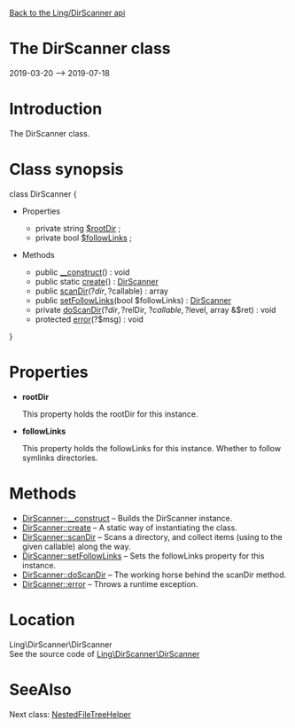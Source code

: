 [Back to the Ling/DirScanner api](https://github.com/lingtalfi/DirScanner/blob/master/doc/api/Ling/DirScanner.md)



The DirScanner class
================
2019-03-20 --> 2019-07-18






Introduction
============

The DirScanner class.



Class synopsis
==============


class <span class="pl-k">DirScanner</span>  {

- Properties
    - private string [$rootDir](#property-rootDir) ;
    - private bool [$followLinks](#property-followLinks) ;

- Methods
    - public [__construct](https://github.com/lingtalfi/DirScanner/blob/master/doc/api/Ling/DirScanner/DirScanner/__construct.md)() : void
    - public static [create](https://github.com/lingtalfi/DirScanner/blob/master/doc/api/Ling/DirScanner/DirScanner/create.md)() : [DirScanner](https://github.com/lingtalfi/DirScanner/blob/master/doc/api/Ling/DirScanner/DirScanner.md)
    - public [scanDir](https://github.com/lingtalfi/DirScanner/blob/master/doc/api/Ling/DirScanner/DirScanner/scanDir.md)(?$dir, ?$callable) : array
    - public [setFollowLinks](https://github.com/lingtalfi/DirScanner/blob/master/doc/api/Ling/DirScanner/DirScanner/setFollowLinks.md)(bool $followLinks) : [DirScanner](https://github.com/lingtalfi/DirScanner/blob/master/doc/api/Ling/DirScanner/DirScanner.md)
    - private [doScanDir](https://github.com/lingtalfi/DirScanner/blob/master/doc/api/Ling/DirScanner/DirScanner/doScanDir.md)(?$dir, ?$relDir, ?$callable, ?$level, array &$ret) : void
    - protected [error](https://github.com/lingtalfi/DirScanner/blob/master/doc/api/Ling/DirScanner/DirScanner/error.md)(?$msg) : void

}




Properties
=============

- <span id="property-rootDir"><b>rootDir</b></span>

    This property holds the rootDir for this instance.
    
    

- <span id="property-followLinks"><b>followLinks</b></span>

    This property holds the followLinks for this instance.
    Whether to follow symlinks directories.
    
    



Methods
==============

- [DirScanner::__construct](https://github.com/lingtalfi/DirScanner/blob/master/doc/api/Ling/DirScanner/DirScanner/__construct.md) &ndash; Builds the DirScanner instance.
- [DirScanner::create](https://github.com/lingtalfi/DirScanner/blob/master/doc/api/Ling/DirScanner/DirScanner/create.md) &ndash; A static way of instantiating the class.
- [DirScanner::scanDir](https://github.com/lingtalfi/DirScanner/blob/master/doc/api/Ling/DirScanner/DirScanner/scanDir.md) &ndash; Scans a directory, and collect items (using to the given callable) along the way.
- [DirScanner::setFollowLinks](https://github.com/lingtalfi/DirScanner/blob/master/doc/api/Ling/DirScanner/DirScanner/setFollowLinks.md) &ndash; Sets the followLinks property for this instance.
- [DirScanner::doScanDir](https://github.com/lingtalfi/DirScanner/blob/master/doc/api/Ling/DirScanner/DirScanner/doScanDir.md) &ndash; The working horse behind the scanDir method.
- [DirScanner::error](https://github.com/lingtalfi/DirScanner/blob/master/doc/api/Ling/DirScanner/DirScanner/error.md) &ndash; Throws a runtime exception.





Location
=============
Ling\DirScanner\DirScanner<br>
See the source code of [Ling\DirScanner\DirScanner](https://github.com/lingtalfi/DirScanner/blob/master/DirScanner.php)



SeeAlso
==============
Next class: [NestedFileTreeHelper](https://github.com/lingtalfi/DirScanner/blob/master/doc/api/Ling/DirScanner/NestedFileTreeHelper.md)<br>
